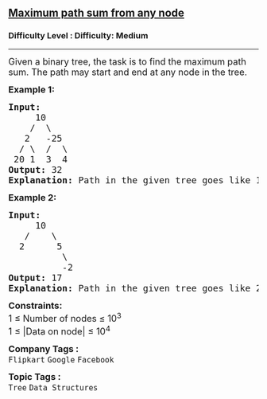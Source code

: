 <h2><a href="https://www.geeksforgeeks.org/problems/maximum-path-sum-from-any-node/1?itm_source=geeksforgeeks&itm_medium=article&itm_campaign=practice_card">Maximum path sum from any node</a></h2><h3>Difficulty Level : Difficulty: Medium</h3><hr><div class="problems_problem_content__Xm_eO"><p><span style="font-size: 18px;">Given a binary tree,&nbsp;the task is to find the maximum path sum. The path may start and end at any node in the tree.</span></p>
<p><span style="font-size: 18px;"><strong>Example 1:</strong></span></p>
<pre><span style="font-size: 18px;"><strong>Input:
</strong>     10
&nbsp;   /  \
&nbsp;  2   -25
&nbsp; / \  /  \
&nbsp;20 1  3  4
<strong>Output: </strong>32<strong>
Explanation: </strong>Path in the given tree goes like 10 , 2 , 20 which gives the max sum as 32.</span>
</pre>
<p><span style="font-size: 18px;"><strong>Example 2:</strong></span></p>
<pre><span style="font-size: 18px;"><strong>Input:
</strong>     10
&nbsp;  /    \
&nbsp; 2      5
          \
          -2
<strong>Output: </strong>17<strong>
Explanation: </strong>Path in the given tree goes like 2 , 10 , 5 which gives the max sum as 17.</span></pre>
<p><span style="font-size: 18px;"><strong>Constraints:</strong><br>1 ≤ Number of nodes ≤ 10<sup>3</sup><br>1 ≤ |Data on node| ≤ 10<sup>4</sup></span></p></div><p><span style=font-size:18px><strong>Company Tags : </strong><br><code>Flipkart</code>&nbsp;<code>Google</code>&nbsp;<code>Facebook</code>&nbsp;<br><p><span style=font-size:18px><strong>Topic Tags : </strong><br><code>Tree</code>&nbsp;<code>Data Structures</code>&nbsp;